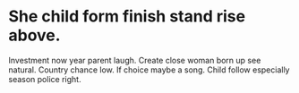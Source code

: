 
# She child form finish stand rise above.
Investment now year parent laugh. Create close woman born up see natural.
Country chance low.
If choice maybe a song. Child follow especially season police right.
